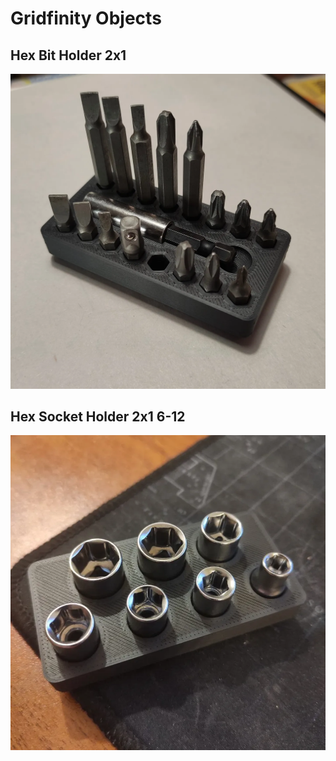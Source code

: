 # Gridfinity Objects

## Hex Bit Holder 2x1

![](./Hex%20Bit%20Holder%202x1/Gridfinity%20Hex%20Bit%20Holder%202x1.webp)

## Hex Socket Holder 2x1 6-12

![](./Hex%20Socket%20Holder%202x1%206-12/Gridfinity%20Hex%20Socket%20Holder%202x1%206-12.webp)